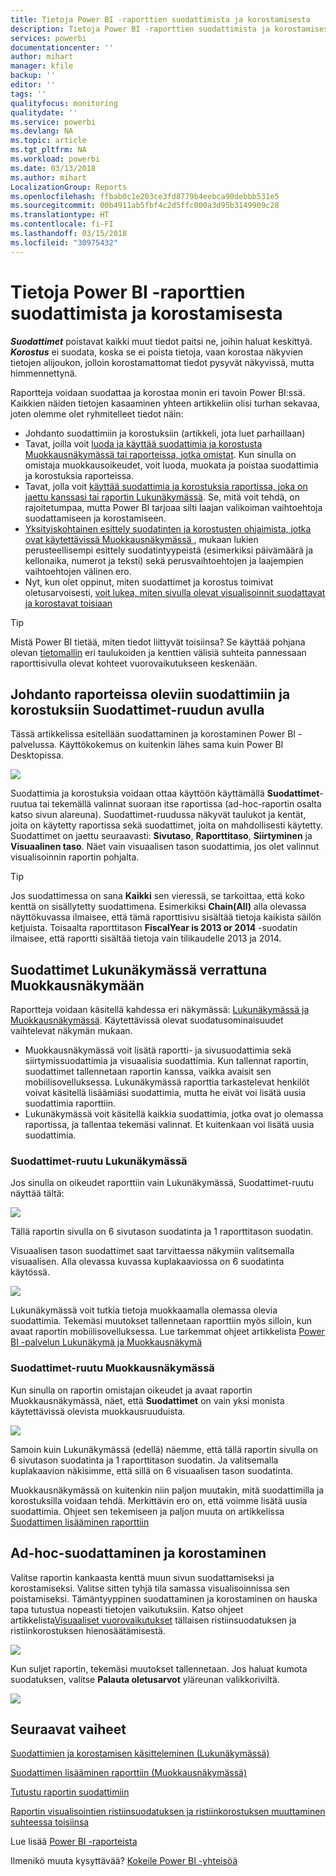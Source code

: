 ```yaml
---
title: Tietoja Power BI -raporttien suodattimista ja korostamisesta
description: Tietoja Power BI -raporttien suodattimista ja korostamisesta
services: powerbi
documentationcenter: ''
author: mihart
manager: kfile
backup: ''
editor: ''
tags: ''
qualityfocus: monitoring
qualitydate: ''
ms.service: powerbi
ms.devlang: NA
ms.topic: article
ms.tgt_pltfrm: NA
ms.workload: powerbi
ms.date: 03/13/2018
ms.author: mihart
LocalizationGroup: Reports
ms.openlocfilehash: ffbab0c1e203ce3fd8779b4eebca90debbb531e5
ms.sourcegitcommit: 00b4911ab5fbf4c2d5ffc000a3d95b3149909c28
ms.translationtype: HT
ms.contentlocale: fi-FI
ms.lasthandoff: 03/15/2018
ms.locfileid: "30975432"
---
```

# <a name="about-filters-and-highlighting-in-power-bi-reports"></a>Tietoja Power BI -raporttien suodattimista ja korostamisesta
***Suodattimet*** poistavat kaikki muut tiedot paitsi ne, joihin haluat keskittyä.  ***Korostus*** ei suodata, koska se ei poista tietoja, vaan korostaa näkyvien tietojen alijoukon, jolloin korostamattomat tiedot pysyvät näkyvissä, mutta himmennettynä.

Raportteja voidaan suodattaa ja korostaa monin eri tavoin Power BI:ssä. Kaikkien näiden tietojen kasaaminen yhteen artikkeliin olisi turhan sekavaa, joten olemme olet ryhmitelleet tiedot näin:

* Johdanto suodattimiin ja korostuksiin (artikkeli, jota luet parhaillaan)
* Tavat, joilla voit [luoda ja käyttää suodattimia ja korostusta Muokkausnäkymässä tai raporteissa, jotka omistat](power-bi-report-add-filter.md). Kun sinulla on omistaja muokkausoikeudet, voit luoda, muokata ja poistaa suodattimia ja korostuksia raporteissa.
* Tavat, jolla voit [käyttää suodattimia ja korostuksia raportissa, joka on jaettu kanssasi tai raportin Lukunäkymässä](service-reading-view-and-editing-view.md). Se, mitä voit tehdä, on rajoitetumpaa, mutta Power BI tarjoaa silti laajan valikoiman vaihtoehtoja suodattamiseen ja korostamiseen.  
* [Yksityiskohtainen esittely suodatinten ja korostusten ohjaimista, jotka ovat käytettävissä Muokkausnäkymässä ](power-bi-how-to-report-filter.md), mukaan lukien perusteellisempi esittely suodatintyypeistä (esimerkiksi päivämäärä ja kellonaika, numerot ja teksti) sekä perusvaihtoehtojen ja laajempien vaihtoehtojen välinen ero.
* Nyt, kun olet oppinut, miten suodattimet ja korostus toimivat oletusarvoisesti, [voit lukea, miten sivulla olevat visualisoinnit suodattavat ja korostavat toisiaan](service-reports-visual-interactions.md)

> [!TIP]
> Mistä Power BI tietää, miten tiedot liittyvät toisiinsa?  Se käyttää pohjana olevan [tietomallin](https://support.office.com/article/Create-a-Data-Model-in-Excel-87e7a54c-87dc-488e-9410-5c75dbcb0f7b?ui=en-US&rs=en-US&ad=US) eri taulukoiden ja kenttien välisiä suhteita pannessaan raporttisivulla olevat kohteet vuorovaikutukseen keskenään.
> 
> 

## <a name="introduction-to-filters-and-highlighting-in-reports-using-the-filters-pane"></a>Johdanto raporteissa oleviin suodattimiin ja korostuksiin Suodattimet-ruudun avulla
 Tässä artikkelissa esitellään suodattaminen ja korostaminen Power BI -palvelussa.  Käyttökokemus on kuitenkin lähes sama kuin Power BI Desktopissa.  

![](media/power-bi-reports-filters-and-highlighting/power-bi-add-filter-reading-view.png)

Suodattimia ja korostuksia voidaan ottaa käyttöön käyttämällä **Suodattimet**-ruutua tai tekemällä valinnat suoraan itse raportissa (ad-hoc-raportin osalta katso sivun alareuna). Suodattimet-ruudussa näkyvät taulukot ja kentät, joita on käytetty raportissa sekä suodattimet, joita on mahdollisesti käytetty. Suodattimet on jaettu seuraavasti: **Sivutaso**, **Raporttitaso**, **Siirtyminen** ja **Visuaalinen taso**.  Näet vain visuaalisen tason suodattimia, jos olet valinnut visualisoinnin raportin pohjalta.

> [!TIP]
> Jos suodattimessa on sana **Kaikki** sen vieressä, se tarkoittaa, että koko kenttä on sisällytetty suodattimena.  Esimerkiksi **Chain(All)** alla olevassa näyttökuvassa ilmaisee, että tämä raporttisivu sisältää tietoja kaikista säilön ketjuista.  Toisaalta raporttitason **FiscalYear is 2013 or 2014** -suodatin ilmaisee, että raportti sisältää tietoja vain tilikaudelle 2013 ja 2014.
> 
> 

## <a name="filters-in-reading-view-versus-editing-view"></a>Suodattimet Lukunäkymässä verrattuna Muokkausnäkymään
Raportteja voidaan käsitellä kahdessa eri näkymässä: [Lukunäkymässä ja Muokkausnäkymässä](service-reading-view-and-editing-view.md).  Käytettävissä olevat suodatusominaisuudet vaihtelevat näkymän mukaan.

* Muokkausnäkymässä voit lisätä raportti- ja sivusuodattimia sekä siirtymissuodattimia ja visuaalisia suodattimia. Kun tallennat raportin, suodattimet tallennetaan raportin kanssa, vaikka avaisit sen mobiilisovelluksessa. Lukunäkymässä raporttia tarkastelevat henkilöt voivat käsitellä lisäämiäsi suodattimia, mutta he eivät voi lisätä uusia suodattimia raporttiin.
* Lukunäkymässä voit käsitellä kaikkia suodattimia, jotka ovat jo olemassa raportissa, ja tallentaa tekemäsi valinnat.  Et kuitenkaan voi lisätä uusia suodattimia.

### <a name="the-filters-pane-in-reading-view"></a>Suodattimet-ruutu Lukunäkymässä
Jos sinulla on oikeudet raporttiin vain Lukunäkymässä, Suodattimet-ruutu näyttää tältä:

![](media/power-bi-reports-filters-and-highlighting/power-bi-filter-reading-view.png)

Tällä raportin sivulla on 6 sivutason suodatinta ja 1 raporttitason suodatin.

Visuaalisen tason suodattimet saat tarvittaessa näkymiin valitsemalla visuaalisen. Alla olevassa kuvassa kuplakaaviossa on 6 suodatinta käytössä.

![](media/power-bi-reports-filters-and-highlighting/power-bi-filter-visual-level.png)

Lukunäkymässä voit tutkia tietoja muokkaamalla olemassa olevia suodattimia. Tekemäsi muutokset tallennetaan raporttiin myös silloin, kun avaat raportin mobiilisovelluksessa. Lue tarkemmat ohjeet artikkelista [Power BI -palvelun Lukunäkymä ja Muokkausnäkymä](service-reading-view-and-editing-view.md)

### <a name="the-filters-pane-in-editing-view"></a>Suodattimet-ruutu Muokkausnäkymässä
Kun sinulla on raportin omistajan oikeudet ja avaat raportin Muokkausnäkymässä, näet, että **Suodattimet** on vain yksi monista käytettävissä olevista muokkausruuduista.

![](media/power-bi-reports-filters-and-highlighting/power-bi-add-filter-editing-view.png)

Samoin kuin Lukunäkymässä (edellä) näemme, että tällä raportin sivulla on 6 sivutason suodatinta ja 1 raporttitason suodatin. Ja valitsemalla kuplakaavion näkisimme, että sillä on 6 visuaalisen tason suodatinta.

Muokkausnäkymässä on kuitenkin niin paljon muutakin, mitä suodattimilla ja korostuksilla voidaan tehdä. Merkittävin ero on, että voimme lisätä uusia suodattimia. Ohjeet sen tekemiseen ja paljon muuta on artikkelissa [Suodattimen lisääminen raporttiin](power-bi-report-add-filter.md)

## <a name="ad-hoc-filtering-and-highlighting"></a>Ad-hoc-suodattaminen ja korostaminen
Valitse raportin kankaasta kenttä muun sivun suodattamiseksi ja korostamiseksi. Valitse sitten tyhjä tila samassa visualisoinnissa sen poistamiseksi. Tämäntyyppinen suodattaminen ja korostaminen on hauska tapa tutustua nopeasti tietojen vaikutuksiin. Katso ohjeet artikkelista[Visuaaliset vuorovaikutukset](service-reports-visual-interactions.md) tällaisen ristiinsuodatuksen ja ristiinkorostuksen hienosäätämisestä.

![](media/power-bi-reports-filters-and-highlighting/power-bi-adhoc-filter.gif)

Kun suljet raportin, tekemäsi muutokset tallennetaan. Jos haluat kumota suodatuksen, valitse **Palauta oletusarvot** yläreunan valikkoriviltä.

![](media/power-bi-reports-filters-and-highlighting/power-bi-reset-to-default.png)

## <a name="next-steps"></a>Seuraavat vaiheet
[Suodattimien ja korostamisen käsitteleminen (Lukunäkymässä)](service-reading-view-and-editing-view.md)

[Suodattimen lisääminen raporttiin (Muokkausnäkymässä)](power-bi-report-add-filter.md)

[Tutustu raportin suodattimiin](power-bi-how-to-report-filter.md)

[Raportin visualisointien ristiinsuodatuksen ja ristiinkorostuksen muuttaminen suhteessa toisiinsa](service-reports-visual-interactions.md)

Lue lisää [Power BI -raporteista](service-reports.md)

Ilmenikö muuta kysyttävää? [Kokeile Power BI -yhteisöä](http://community.powerbi.com/)

